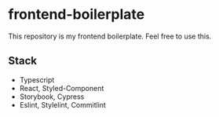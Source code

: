 # frontend-boilerplate

This repository is my frontend boilerplate. Feel free to use this.

## Stack

- Typescript
- React, Styled-Component
- Storybook, Cypress
- Eslint, Stylelint, Commitlint
